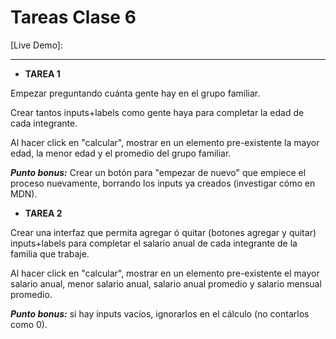 # Tareas Clase 6

[Live Demo]: 

------

- **TAREA 1**

Empezar preguntando cuánta gente hay en el grupo familiar.

Crear tantos inputs+labels como gente haya para completar la edad de cada integrante.

Al hacer click en "calcular", mostrar en un elemento pre-existente la mayor edad, la menor edad y el promedio del grupo familiar.

***Punto bonus:*** Crear un botón para "empezar de nuevo" que empiece el proceso nuevamente, borrando los inputs ya creados (investigar cómo en MDN).


* **TAREA 2**

Crear una interfaz que permita agregar ó quitar (botones agregar y quitar) inputs+labels para completar el salario anual de cada integrante de la familia que trabaje.

Al hacer click en "calcular", mostrar en un elemento pre-existente el mayor salario anual, menor salario anual, salario anual promedio y salario mensual promedio.

***Punto bonus:*** si hay inputs vacíos, ignorarlos en el cálculo (no contarlos como 0).